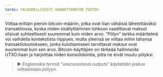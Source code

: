 ```yaml
---
termi: TALOUDELLISESTI KANNATTAMATON TUOTOS
---
```


Viittaa erittäin pieniin bitcoin-määriin, jotka ovat liian vähäisiä lähetettäväksi transaktiossa, koska niiden sisällyttäminen lohkoon vaadittavat maksut olisivat suhteellisesti suuremmat kuin niiden arvo. "Pölyn" tarkka määritelmä voi vaihdella kontekstista riippuen, mutta yleensä se viittaa mihin tahansa transaktiotuotokseen, jonka kuluttamiseen tarvittavat maksut ovat suuremmat kuin sen arvo. Bitcoin-käyttäjien on tärkeää hallinnoida UTXO:itaan ja harjoittaa niiden konsolidointia, jotta ne eivät muutu pölyksi.

> ► *Englanniksi termiä "uneconomical outputs" käytetään joskus viittaamaan pölyyn.*